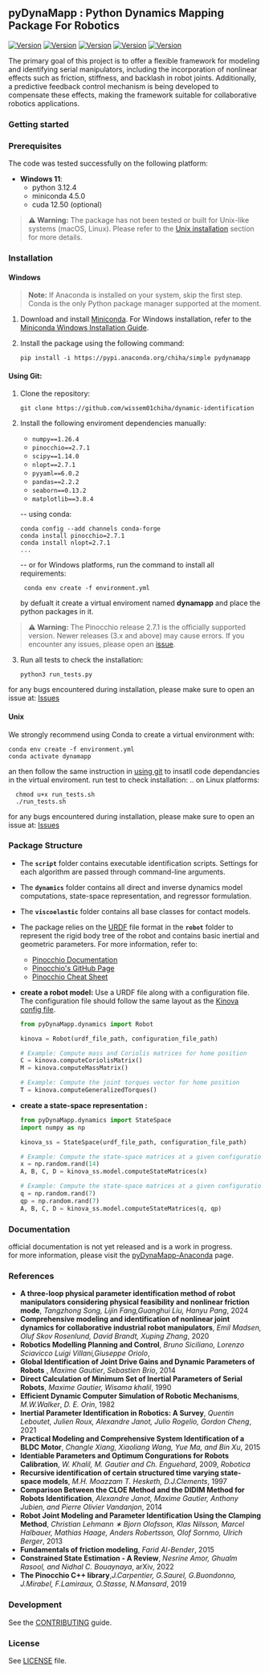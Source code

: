 ## pyDynaMapp : Python Dynamics Mapping Package For Robotics


[![Version](https://anaconda.org/chiha/pydynamapp/badges/version.svg)](https://anaconda.org/chiha/pydynamapp)
[![Version](https://anaconda.org/chiha/pydynamapp/badges/latest_release_date.svg)](https://anaconda.org/chiha/pydynamapp)
[![Version](https://anaconda.org/chiha/pydynamapp/badges/platforms.svg)](https://anaconda.org/chiha/pydynamapp)
[![Version](https://anaconda.org/chiha/pydynamapp/badges/license.svg)](https://anaconda.org/chiha/pydynamapp)
[![Version](https://anaconda.org/chiha/pydynamapp/badges/downloads.svg)](https://anaconda.org/chiha/pydynamapp)


The primary goal of this project is to offer a flexible framework for modeling and identifying serial manipulators, including the incorporation of nonlinear effects such as friction, stiffness, and backlash in robot joints. Additionally, a predictive feedback control mechanism is being developed to compensate these effects, making the framework suitable for collaborative robotics applications.

### Getting started
### Prerequisites
The code was tested successfully on the following platform:

- **Windows 11**:
  - python 3.12.4
  - miniconda 4.5.0
  - cuda 12.50 (optional)

> **⚠️ Warning:** The package has not been tested or built for Unix-like systems (macOS, Linux). Please refer to the [Unix installation](#installation/Unix) section for more details.

### Installation 
#### Windows
> **Note:** If Anaconda is installed on your system, skip the first step. Conda is the only Python package manager supported at the moment.


1. Download and install [Miniconda](https://docs.anaconda.com/miniconda/miniconda-install/). For Windows installation, refer to the [Miniconda Windows Installation Guide](https://docs.anaconda.com/miniconda/miniconda-install/).

2. Install the package using the following command:
    ```shell
    pip install -i https://pypi.anaconda.org/chiha/simple pydynamapp
    ```

#### Using Git:

1. Clone the repository:  
    ```shell
    git clone https://github.com/wissem01chiha/dynamic-identification
    ```
2. Install the following enviroment dependencies manually:  
    - `numpy==1.26.4`
    - `pinocchio==2.7.1`
    - `scipy==1.14.0`
    - `nlopt==2.7.1`
    - `pyyaml==6.0.2`
    - `pandas==2.2.2`
    - `seaborn==0.13.2`
    - `matplotlib==3.8.4`   

    -- using conda:
    ```shell
    conda config --add channels conda-forge
    conda install pinocchio=2.7.1
    conda install nlopt=2.7.1
    ...
    ```
    -- or for Windows platforms, run the command to install all requirements:
    ```shell
     conda env create -f environment.yml 
    ```
    by defualt it create a virtual enviroment named **dynamapp** and place the python packages in it.
   
> **⚠️ Warning:** The Pinocchio release 2.7.1 is the officially supported version. Newer releases (3.x and above) may cause errors. If you encounter any issues, please open an [issue](https://github.com/wissem01chiha/dynamic-identification/issues).
    

3. Run all tests to check the installation:

    ```shell
    python3 run_tests.py
    ```

for any bugs encountered during installation, please make sure to open an issue at: [Issues](https://github.com/wissem01chiha/dynamic-identification/issues)


#### Unix
 We strongly recommend using Conda to create a virtual environment with: 
 
```shell
conda env create -f environment.yml
conda activate dynamapp
```
an then follow the same instruction in [using git](#installation/usinggit) to insatll code dependancies in the virtual enviroment.
run test to check installation: 
.. on Linux platforms:
```shell 
  chmod u+x run_tests.sh
  ./run_tests.sh
``` 
for any bugs encountered during installation, please make sure to open an issue at: [Issues](https://github.com/wissem01chiha/dynamic-identification/issues)

### Package Structure

- The **`script`** folder contains executable identification scripts. Settings for each algorithm are passed through command-line arguments.
- The **`dynamics`** folder contains all direct and inverse dynamics model computations, state-space representation, and regressor formulation.
- The **`viscoelastic`** folder contains all base classes for contact models.
- The package relies on the [URDF](https://wiki.ros.org/urdf) file format in the **`robot`** folder to represent the rigid body tree of the robot and contains basic inertial and geometric parameters. For more information, refer to:
  - [Pinocchio Documentation](https://gepettoweb.laas.fr/doc/stack-of-tasks/pinocchio/master/doxygen-html/)
  - [Pinocchio's GitHub Page](https://github.com/stack-of-tasks/pinocchio)
  - [Pinocchio Cheat Sheet](docs/pinocchio_sheet.pdf)

- **create a robot model:** Use a URDF file along with a configuration file. The configuration file should follow the same layout as the [Kinova config file](https://github.com/wissem01chiha/dynamic-identification/blob/main/pyDynaMapp/robot/kinova/config.yml).

    ```python
    from pyDynaMapp.dynamics import Robot

    kinova = Robot(urdf_file_path, configuration_file_path)
    
    # Example: Compute mass and Coriolis matrices for home position
    C = kinova.computeCoriolisMatrix()
    M = kinova.computeMassMatrix()
    
    # Example: Compute the joint torques vector for home position
    T = kinova.computeGeneralizedTorques()
    ```

- **create a state-space representation :** 

    ```python
    from pyDynaMapp.dynamics import StateSpace
    import numpy as np

    kinova_ss = StateSpace(urdf_file_path, configuration_file_path)
    
    # Example: Compute the state-space matrices at a given configuration using a state vector x
    x = np.random.rand(14)
    A, B, C, D = kinova_ss.model.computeStateMatrices(x)
    
    # Example: Compute the state-space matrices at a given configuration using position and velocity vectors
    q = np.random.rand(7)
    qp = np.random.rand(7)
    A, B, C, D = kinova_ss.model.computeStateMatrices(q, qp)

### Documentation
official documentation is not yet released and is a work in progress.   
for more information, please visit the [pyDynaMapp-Anaconda](https://anaconda.org/chiha/pydynamapp) page.

### References
- **A three-loop physical parameter identification method of robot manipulators considering physical feasibility and nonlinear friction mode**, *Tangzhong Song, Lijin Fang,Guanghui Liu, Hanyu Pang*, 2024
- **Comprehensive modeling and identification of nonlinear joint dynamics for collaborative industrial robot manipulators**, *Emil Madsen, Oluf Skov Rosenlund, David Brandt, Xuping Zhang*, 2020
- **Robotics Modelling Planning and Control**, *Bruno Siciliano, Lorenzo Sciavicco Luigi Villani,Giuseppe Oriolo*, 
- **Global Identification of Joint Drive Gains and Dynamic Parameters of Robots** , *Maxime Gautier*, *Sebastien Brio*, 2014
- **Direct Calculation of Minimum Set of Inertial Parameters of Serial Robots**, *Maxime Gautier, Wisama khalil*, 1990
- **Efficient Dynamic Computer Simulation of Robotic Mechanisms**, *M.W.Walker*, *D. E. Orin*, 1982  
- **Inertial Parameter Identification in Robotics: A Survey**, *Quentin Leboutet, Julien Roux, Alexandre Janot, Julio Rogelio, Gordon
Cheng*, 2021
- **Practical Modeling and Comprehensive System Identification of a BLDC Motor**, *Changle Xiang, Xiaoliang Wang, Yue Ma, and Bin Xu*, 2015
- **Identiable Parameters and Optimum Congurations for Robots Calibration**, *W. Khalil, M. Gautier and Ch. Enguehard*, 2009, *Robotica*
- **Recursive identification of certain structured time varying state-space models**, *M.H. Moazzam T. Hesketh, D.J.Clements*, 1997 
- **Comparison Between the CLOE Method and the DIDIM Method for Robots Identification**, *Alexandre Janot, Maxime Gautier, Anthony Jubien, and Pierre Olivier Vandanjon*, 2014
- **Robot Joint Modeling and Parameter Identification Using the Clamping Method**, *Christian Lehmann ∗ Bjorn Olofsson, Klas Nilsson, Marcel Halbauer, Mathias Haage, Anders Robertsson, Olof Sornmo, Ulrich Berger*, 2013
- **Fundamentals of friction modeling**, *Farid Al-Bender*, 2015
- **Constrained State Estimation - A Review**, *Nesrine Amor, Ghualm Rasool, and Nidhal C. Bouaynaya*, arXiv, 2022
- **The Pinocchio C++ library**,*J.Carpentier, G.Saurel, G.Buondonno, J.Mirabel, F.Lamiraux, O.Stasse, N.Mansard*, 2019

### Development
See the [CONTRIBUTING](CONTRIBUTING.md) guide.
### License
See [LICENSE](LICENSE) file.
